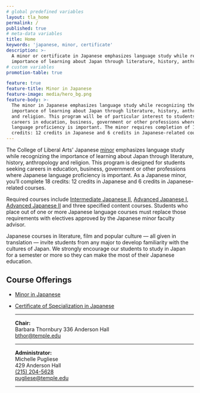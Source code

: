 ```yaml
---
# global predefined variables
layout: tla_home
permalink: /
published: true
# meta-data variables
title: Home
keywords: 'japanese, minor, certificate'
description: >-
  A minor or certificate in Japanese emphasizes language study while recognizing the
  importance of learning about Japan through literature, history, anthropology and religion.
# custom variables
promotion-table: true

feature: true
feature-title: Minor in Japanese
feature-image: media/hero_bg.png
feature-body: >-
  The minor in Japanese emphasizes language study while recognizing the
  importance of learning about Japan through literature, history, anthropology
  and religion. This program will be of particular interest to students who seek
  careers in education, business, government or other professions where Japanese
  language proficiency is important. The minor requires completion of 18
  credits: 12 credits in Japanese and 6 credits in Japanese-related courses.
---
```

The College of Liberal Arts’ Japanese [minor](#course-offerings) emphasizes language study while recognizing the importance of learning about Japan through literature, history, anthropology and religion. This program is designed for students seeking careers in education, business, government or other professions where Japanese language proficiency is important. As a Japanese minor, you’ll complete 18 credits: 12 credits in Japanese and 6 credits in Japanese-related courses.

Required courses include [Intermediate Japanese II](http://bulletin.temple.edu/search/?search=JPNS+2002), [Advanced Japanese I](http://bulletin.temple.edu/search/?search=JPNS+3001), [Advanced Japanese II](http://bulletin.temple.edu/search/?search=JPNS+3002) and three specified content courses. Students who place out of one or more Japanese language courses must replace those requirements with electives approved by the Japanese minor faculty advisor.

Japanese courses in literature, film and popular culture — all given in translation — invite students from any major to develop familiarity with the cultures of Japan. We strongly encourage our students to study in Japan for a semester or more so they can make the most of their Japanese education.

## Course Offerings
- [Minor in Japanese](http://bulletin.temple.edu/undergraduate/liberal-arts/japanese/minor-japanese/)
- [Certificate of Specialization in Japanese](http://bulletin.temple.edu/undergraduate/liberal-arts/certificate-programs/certificate-japanese/)<br/>

   ___    
   
  **Chair:**  
   Barbara Thornbury 
   336 Anderson Hall    
   [bthor@temple.edu](mailto:bthor@temple.edu)  
   
   ___
   
   **Administrator:**  
   Michelle Pugliese  
   429 Anderson Hall   
   [(215) 204-5628](tel:2152045628)  
   [pugliese@temple.edu](mailto:pugliese@temple.edu)  
   
   ___

